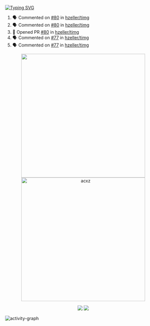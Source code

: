 [![Typing SVG](https://readme-typing-svg.herokuapp.com?size=16&color=AFFFA3&multiline=true&height=75&lines=contributing+to+robotics%2Faerospace%2Fml%2Fgpu+software;packaging+it+for+archlinux;ricer)](https://git.io/typing-svg)

<!--START_SECTION:activity-->
1. 🗣 Commented on [#80](https://github.com/hzeller/timg/issues/80) in [hzeller/timg](https://github.com/hzeller/timg)
2. 🗣 Commented on [#80](https://github.com/hzeller/timg/issues/80) in [hzeller/timg](https://github.com/hzeller/timg)
3. 💪 Opened PR [#80](https://github.com/hzeller/timg/pull/80) in [hzeller/timg](https://github.com/hzeller/timg)
4. 🗣 Commented on [#77](https://github.com/hzeller/timg/issues/77) in [hzeller/timg](https://github.com/hzeller/timg)
5. 🗣 Commented on [#77](https://github.com/hzeller/timg/issues/77) in [hzeller/timg](https://github.com/hzeller/timg)
<!--END_SECTION:activity-->

<p align="center">
  <img width="400em" src=https://github-readme-stats.vercel.app/api?username=acxz&include_all_commits=true&show_icons=true />
  <img width="400em" src="https://github-readme-streak-stats.herokuapp.com/?user=acxz&" alt="acxz" />
</p>

<p align="center">
  <img src=https://github-readme-stats.vercel.app/api/top-langs/?username=acxz&layout=compact />
  <img src=https://github-profile-trophy.vercel.app/?username=acxz&row=2&column=4 />
</p>

![activity-graph](https://activity-graph.herokuapp.com/graph?username=acxz&theme=aqua)
